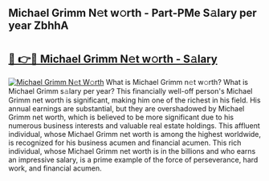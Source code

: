 ## Michael Grimm N𝚎t w𝚘rth - Part-PMe S𝚊lary per year ZbhhA

# <h2><a href="http://gc1j4b2.nevu.top/?p=Michael+Grimm">🔗 👉🔴 Michael Grimm N𝚎t w𝚘rth - S𝚊lary</a></h2>

[![Michael Grimm N𝚎t W𝚘rth](https://i.imgur.com/Oavwk0R.jpeg)](http://gc1j4b2.nevu.top/?p=Michael+Grimm)
What is Michael Grimm n𝚎t w𝚘rth? What is Michael Grimm s𝚊lary per year?
This financially well-off person's Michael Grimm net worth is significant, making him one of the richest in his field. His annual earnings are substantial, but they are overshadowed by Michael Grimm net worth, which is believed to be more significant due to his numerous business interests and valuable real estate holdings. This affluent individual, whose Michael Grimm net worth is among the highest worldwide, is recognized for his business acumen and financial acumen. This rich individual, whose Michael Grimm net worth is in the billions and who earns an impressive salary, is a prime example of the force of perseverance, hard work, and financial acumen.
